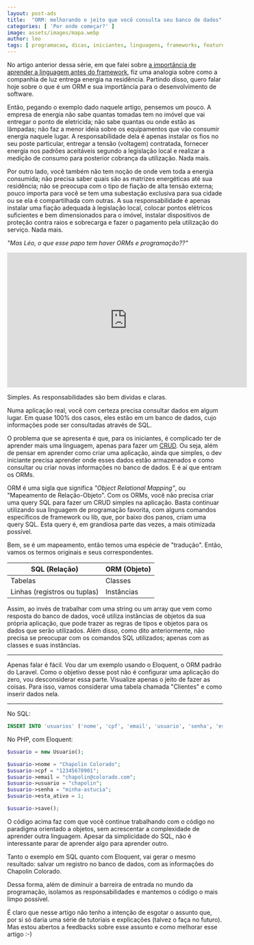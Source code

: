 ```yaml
---
layout: post-ads
title:  "ORM: melhorando o jeito que você consulta seu banco de dados"
categories: [ 'Por onde começar?' ]
image: assets/images/mapa.webp
author: leo
tags: [ programacao, dicas, iniciantes, linguagens, frameworks, featured, orm ]
---
```

No artigo anterior dessa série, em que falei sobre [a importância de aprender a linguagem antes do framework][framework], fiz uma analogia sobre como a companhia de luz entrega energia na residência. Partindo disso, quero falar hoje sobre o que é um ORM e sua importância para o desenvolvimento de software.

Então, pegando o exemplo dado naquele artigo, pensemos um pouco. A empresa de energia não sabe quantas tomadas tem no imóvel que vai entregar o ponto de eletricida; não sabe quantas ou onde estão as lâmpadas; não faz a menor ideia sobre os equipamentos que vão consumir energia naquele lugar. A responsabilidade dela é apenas instalar os fios no seu poste particular, entregar a tensão (voltagem) contratada, fornecer energia nos padrões aceitáveis segundo a legislação local e realizar a medição de consumo para posterior cobrança da utilização. Nada mais.

Por outro lado, você também não tem noção de onde vem toda a energia consumida; não precisa saber quais são as matrizes energéticas até sua residência; não se preocupa com o tipo de fiação de alta tensão externa; pouco importa para você se tem uma subestação exclusiva para sua cidade ou se ela é compartilhada com outras. A sua responsabilidade é apenas instalar uma fiação adequada à legislação local, colocar pontos elétricos suficientes e bem dimensionados para o imóvel, instalar dispositivos de proteção contra raios e sobrecarga e fazer o pagamento pela utilização do serviço. Nada mais.

*"Mas Léo, o que esse papo tem haver ORMs e programação??"*

<p align="center">
<iframe width="560" height="315" src="https://www.youtube.com/embed/vSy-U2MUuOA" frameborder="0" allow="accelerometer; autoplay; encrypted-media; gyroscope; picture-in-picture" allowfullscreen></iframe>
</p>

Simples. As responsabilidades são bem dividas e claras.

Numa aplicação real, você com certeza precisa consultar dados em algum lugar. Em quase 100% dos casos, eles estão em um banco de dados, cujo informações pode ser consultadas através de SQL.

O problema que se apresenta é que, para os iniciantes, é complicado ter de aprender mais uma linguagem, apenas para fazer um [CRUD][crud]. Ou seja, além de pensar em aprender como criar uma aplicação, ainda que simples, o dev iniciante precisa aprender onde esses dados estão armazenados e como consultar ou criar novas informações no banco de dados. E é aí que entram os ORMs.

ORM é uma sigla que significa *"Object Relational Mapping"*, ou "Mapeamento de Relação-Objeto". Com os ORMs, você não precisa criar uma query SQL para fazer um CRUD simples na aplicação. Basta continuar utilizando sua linguagem de programação favorita, com alguns comandos específicos de framework ou lib, que, por baixo dos panos, criam uma query SQL. Esta query é, em grandiosa parte das vezes, a mais otimizada possível.

Bem, se é um mapeamento, então temos uma espécie de "tradução". Então, vamos os termos originais e seus correspondentes.

<div class="table-responsive">
    <table class="table table-bordered table-hover table-sm">
        <thead>
            <tr>
                <th scope="col">SQL (Relação)</th>
                <th scope="col">ORM (Objeto)</th>
            </tr>
        </thead>
        <tbody>
            <tr>
                <td>Tabelas</td>
                <td>Classes</td>
            </tr>
            <tr>
                <td>Linhas (registros ou tuplas)</td>
                <td>Instâncias</td>
            </tr>
        </tbody>
    </table>
</div>

Assim, ao invés de trabalhar com uma string ou um array que vem como resposta do banco de dados, você utiliza instâncias de objetos da sua própria aplicação, que pode trazer as regras de tipos e objetos para os dados que serão utilizados. Além disso, como dito anteriormente, não precisa se preocupar com os comandos SQL utilizados; apenas com as classes e suas instâncias.

-----
Apenas falar é fácil. Vou dar um exemplo usando o Eloquent, o ORM padrão do Laravel. Como o objetivo desse post não é configurar uma aplicação do zero, vou desconsiderar essa parte. Visualize apenas o jeito de fazer as coisas. Para isso, vamos considerar uma tabela chamada "Clientes" e como inserir dados nela.

-----

No SQL:
```sql
INSERT INTO 'usuarios' ('nome', 'cpf', 'email', 'usuario', 'senha', 'esta_ativo') VALUES ('Chapolin Colorado', '12345678901', 'chapolin@colorado.com', 'chapolin', 'minha-astucia', 1);
```

No PHP, com Eloquent:

```php
$usuario = new Usuario();

$usuario->nome = "Chapolin Colorado";
$usuario->cpf = "12345678901";
$usuario->email = "chapolin@colorado.com";
$usuario->usuario = "chapolin";
$usuario->senha = "minha-astucia";
$usuario->esta_ativo = 1;

$usuario->save();
```

O código acima faz com que você continue trabalhando com o código no paradigma orientado a objetos, sem acrescentar a complexidade de aprender outra linguagem. Apesar da simplicidade do SQL, não é interessante parar de aprender algo para aprender outro.

Tanto o exemplo em SQL quanto com Eloquent, vai gerar o mesmo resultado: salvar um registro no banco de dados, com as informações do Chapolin Colorado.

Dessa forma, além de diminuir a barreira de entrada no mundo da programação, isolamos as responsabilidades e mantemos o código o mais limpo possível.

É claro que nesse artigo não tenho a intenção de esgotar o assunto que, por si só daria uma série de tutoriais e explicações (talvez o faça no futuro). Mas estou abertos a feedbacks sobre esse assunto e como melhorar esse artigo :-)


[framework]: http://localhost:4000/preciso-realmente-aprender-linguagem-antes-framework/
[crud]: http://devfuria.com.br/sql/mysql-crud/